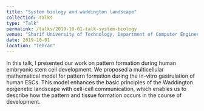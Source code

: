 ```yaml
---
title: "System biology and waddington landscape"
collection: talks
type: "Talk"
permalink: /talks/2019-10-01-talk-system-biology
venue: "Sharif University of Technology, Department of Computer Engineering"
date: 2019-10-01
location: "Tehran"
---
```


In this talk, I presented our work on pattern formation during human embryonic stem cell development. 
We proposed a multicellular mathematical model for pattern formation during the in-vitro gastrulation of human ESCs. 
This model enhances the basic principles of the Waddington epigenetic landscape with cell-cell communication, which enables us to describe how the pattern and tissue formation occurs in the course of development. 